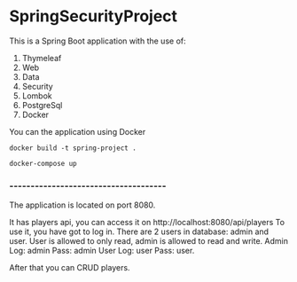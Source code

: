 # SpringSecurityProject
This is a Spring Boot application with the use of:
  1. Thymeleaf
  2. Web
  3. Data
  4. Security
  5. Lombok
  6. PostgreSql
  7. Docker

You can the application using Docker
```
docker build -t spring-project .
```
```
docker-compose up
```

### -------------------------------------
The application is located on port 8080.

It has players api, you can access it on http://localhost:8080/api/players
To use it, you have got to log in.
There are 2 users in database: admin and user. User is allowed to only read, admin is allowed to read and write.
Admin Log: admin Pass: admin
User Log: user Pass: user.

After that you can CRUD players.
